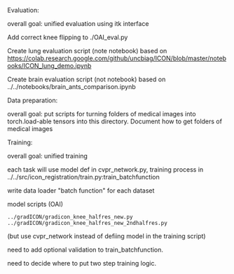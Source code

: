 Evaluation:

overall goal: unified evaluation using itk interface

Add correct knee flipping to ./OAI\_eval.py

Create lung evaluation script (note notebook) based on https://colab.research.google.com/github/uncbiag/ICON/blob/master/notebooks/ICON_lung_demo.ipynb

Create brain evaluation script (not notebook) based on ../../notebooks/brain_ants_comparison.ipynb

Data preparation:

overall goal: put scripts for turning folders of medical images into torch.load-able tensors into this directory. Document how to get folders of medical images


Training:

overall goal: unified training 

each task will use model def in cvpr_network.py, training process in ../../src/icon_registration/train.py:train_batchfunction

write data loader "batch function" for each dataset

model scripts (OAI) 
```
../gradICON/gradicon_knee_halfres_new.py
../gradICON/gradicon_knee_halfres_new_2ndhalfres.py
```
(but use cvpr_network instead of defiing model in the training script)

need to add optional validation to train_batchfunction.

need to decide where to put two step training logic.



